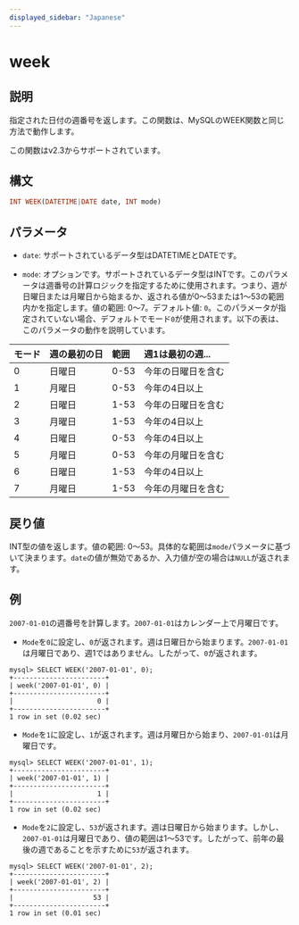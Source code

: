 ```yaml
---
displayed_sidebar: "Japanese"
---
```


# week

## 説明

指定された日付の週番号を返します。この関数は、MySQLのWEEK関数と同じ方法で動作します。

この関数はv2.3からサポートされています。

## 構文

```Haskell
INT WEEK(DATETIME|DATE date, INT mode)
```

## パラメータ

- `date`: サポートされているデータ型はDATETIMEとDATEです。

- `mode`: オプションです。サポートされているデータ型はINTです。このパラメータは週番号の計算ロジックを指定するために使用されます。つまり、週が日曜日または月曜日から始まるか、返される値が0〜53または1〜53の範囲内かを指定します。値の範囲: 0〜7。デフォルト値: `0`。このパラメータが指定されていない場合、デフォルトでモード`0`が使用されます。以下の表は、このパラメータの動作を説明しています。

| モード | 週の最初の日 | 範囲 | 週1は最初の週... |
| :--- | :---------------- | :---- | :---------------------------- |
| 0    | 日曜日            | 0-53  | 今年の日曜日を含む |
| 1    | 月曜日            | 0-53  | 今年の4日以上 |
| 2    | 日曜日            | 1-53  | 今年の日曜日を含む |
| 3    | 月曜日            | 1-53  | 今年の4日以上 |
| 4    | 日曜日            | 0-53  | 今年の4日以上 |
| 5    | 月曜日            | 0-53  | 今年の月曜日を含む |
| 6    | 日曜日            | 1-53  | 今年の4日以上 |
| 7    | 月曜日            | 1-53  | 今年の月曜日を含む |

## 戻り値

INT型の値を返します。値の範囲: 0〜53。具体的な範囲は`mode`パラメータに基づいて決まります。`date`の値が無効であるか、入力値が空の場合は`NULL`が返されます。

## 例

`2007-01-01`の週番号を計算します。`2007-01-01`はカレンダー上で月曜日です。

- `Mode`を`0`に設定し、`0`が返されます。週は日曜日から始まります。`2007-01-01`は月曜日であり、週1ではありません。したがって、`0`が返されます。

```Plaintext
mysql> SELECT WEEK('2007-01-01', 0);
+-----------------------+
| week('2007-01-01', 0) |
+-----------------------+
|                     0 |
+-----------------------+
1 row in set (0.02 sec)
```

- `Mode`を`1`に設定し、`1`が返されます。週は月曜日から始まり、`2007-01-01`は月曜日です。

```Plaintext
mysql> SELECT WEEK('2007-01-01', 1);
+-----------------------+
| week('2007-01-01', 1) |
+-----------------------+
|                     1 |
+-----------------------+
1 row in set (0.02 sec)
```

- `Mode`を`2`に設定し、`53`が返されます。週は日曜日から始まります。しかし、`2007-01-01`は月曜日であり、値の範囲は1〜53です。したがって、前年の最後の週であることを示すために`53`が返されます。

```Plaintext
mysql> SELECT WEEK('2007-01-01', 2);
+-----------------------+
| week('2007-01-01', 2) |
+-----------------------+
|                    53 |
+-----------------------+
1 row in set (0.01 sec)
```
